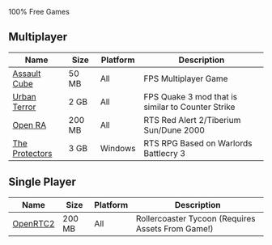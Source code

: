 100% Free Games

## Multiplayer

Name|Size|Platform|Description
--|--|--|--
[Assault Cube](https://assault.cubers.net/download.html)|50 MB|All|FPS Multiplayer Game
[Urban Terror](https://www.urbanterror.info/home/)|2 GB|All|FPS Quake 3 mod that is similar to Counter Strike
[Open RA](https://www.openra.net/download/)|200 MB|All|RTS Red Alert 2/Tiberium Sun/Dune 2000
[The Protectors](https://www.moddb.com/games/the-protectors)|3 GB|Windows|RTS RPG Based on Warlords Battlecry 3

## Single Player

Name|Size|Platform|Description
--|--|--|--
[OpenRTC2](https://openrct2.org/downloads)|200 MB|All|Rollercoaster Tycoon (Requires Assets From Game!)
